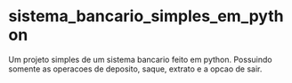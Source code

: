 # sistema_bancario_simples_em_python
Um projeto simples de um sistema bancario feito em python. Possuindo somente as operacoes de deposito, saque, extrato e a opcao de sair.
